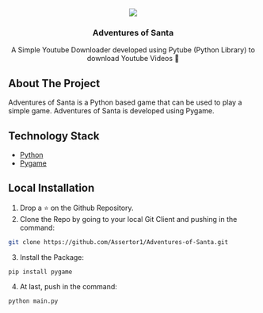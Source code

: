 
<br />
<p align="center">
  <a href="https://github.com/Assertor1/Adventures-of-Santa">
    <img src="https://github.com/swapnilsparsh/Adventures-of-Santa/blob/master/image.png" >
  </a>

  <h3 align="center">Adventures of Santa</h3>

  <p align="center">
    A Simple Youtube Downloader developed using Pytube (Python Library) to download Youtube Videos 🎥
    <br />
    
  </p>
</p>

## About The Project

Adventures of Santa is a Python based game that can be used to play a simple game. Adventures of Santa is developed using Pygame.

## Technology Stack

* [Python](https://www.python.org/)
* [Pygame](https://www.pygame.org/news)

## Local Installation

1. Drop a ⭐ on the Github Repository. 
2. Clone the Repo by going to your local Git Client and pushing in the command: 

```sh
git clone https://github.com/Assertor1/Adventures-of-Santa.git
```

3. Install the Package: 
```sh
pip install pygame
```

4. At last, push in the command:
```sh
python main.py
```

